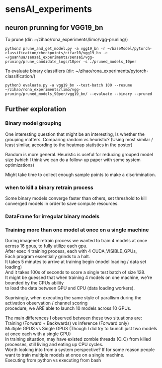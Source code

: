 # sensAI_experiments

## neuron prunning for VGG19_bn

To prune (dir: ~/zihao/rona_experiments/limo/vgg-pruning/)

`python3 prune_and_get_model.py -a vgg19_bn -r ~/baseModel/pytorch-classification/checkpoints/cifar10/vgg19_bn -c ~/guanhua/sensai_experiments/sensai/vgg-pruning/prune_candidate_logs/10per -s ./pruned_models_10per`

To evaluate binary classifiers (dir: ~/zihao/rona_experiments/pytorch-classification/)

`python3 evaluate.py -a vgg19_bn --test-batch 100 --resume ~/zihao/rona_experiments/limo/vgg-pruning/pruned_models_90per/vgg19_bn/ --evaluate --binary --pruned`

## Further exploration

### Binary model grouping

One interesting question that might be an interesting,
Is whether the grouping matters.
Comparing random vs heuristic? (Using most similar / least similar, according to the heatmap statistics in the poster)

Random is more general. Heuristic is useful for reducing grouped model size (which I think we can do a follow-up paper with some system optimizations)

Might take time to collect enough sample points to make a discrimination.

### when to kill a binary retrain process

Some binary models converge faster than others, set threshold to kill converged models in order to save compute resources.

### DataFrame for irregular binary models

### Training more than one model at once on a single machine 
During imagenet retrain process we wanted to train 4 models at once across 16 gpus, to fully utilize each gpu. <br>
After exec 4 training process, each with 4 CUDA_VISIBLE_GPUs, <br>
Each program essentially grinds to a halt. <br>
It takes 5 minutes to arrive at training begin (model loading / data set loading) <br>
And it takes 100s of seconds to score a single test batch of size 128.  <br>
It might be guessed that when training 4 models on one machine, we're bounded by the CPUs ability <br>
to load the data between GPU and CPU (data loading workers).  <br> 

Suprisingly, when executing the same style of parallism during the activation observation / channel scoring <br>
procedure, we ARE able to launch 10 models across 10 GPUs. <br>

The main differences I observed between these two situations are: <br>
Training (Forward + Backwards) vs Inference (Forward only) <br>
Multiple GPUS vs Single GPUS (Though I did try to launch just two models at once each with a single GPU) <br>
In training situation, may have existed zombie threads (O_O) from killed processes, still living and eating up CPU cycles. <br>
Worth looking into from a system perspective? If for some reason people want to train multiple models at once on a single machine.<br>
Executing from python vs executing from bash
